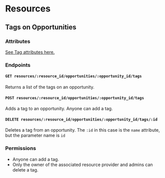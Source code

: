 # Resources

## Tags on Opportunities

### Attributes

[See Tag attributes here.](/docs/resources/providers/tags.md)

### Endpoints

#### `GET resources/:resource_id/opportunities/:opportunity_id/tags`

Returns a list of the tags on an opportunity.

#### `POST resources/:resource_id/opportunities/:opportunity_id/tags`

Adds a tag to an opportunity. Anyone can add a tag.

#### `DELETE resources/:resource_id/opportunities/:opportunity_id/tags/:id`

Deletes a tag from an opportunity. The `:id` in this case is the `name` attribute, but the parameter name is `id`

### Permissions

* Anyone can add a tag.
* Only the owner of the associated resource provider and admins can delete a tag.
